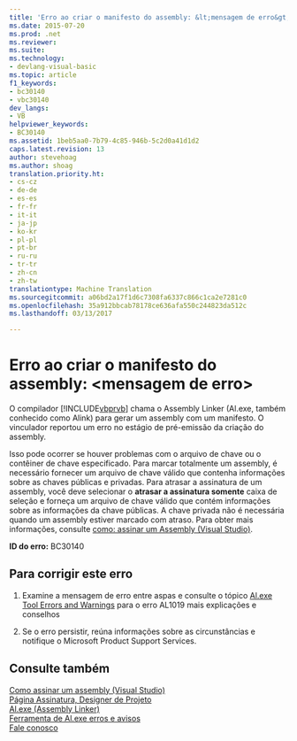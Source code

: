 ```yaml
---
title: 'Erro ao criar o manifesto do assembly: &lt;mensagem de erro&gt; | Documentos do Microsoft'
ms.date: 2015-07-20
ms.prod: .net
ms.reviewer: 
ms.suite: 
ms.technology:
- devlang-visual-basic
ms.topic: article
f1_keywords:
- bc30140
- vbc30140
dev_langs:
- VB
helpviewer_keywords:
- BC30140
ms.assetid: 1beb5aa0-7b79-4c85-946b-5c2d0a41d1d2
caps.latest.revision: 13
author: stevehoag
ms.author: shoag
translation.priority.ht:
- cs-cz
- de-de
- es-es
- fr-fr
- it-it
- ja-jp
- ko-kr
- pl-pl
- pt-br
- ru-ru
- tr-tr
- zh-cn
- zh-tw
translationtype: Machine Translation
ms.sourcegitcommit: a06bd2a17f1d6c7308fa6337c866c1ca2e7281c0
ms.openlocfilehash: 35a912bbcab78178ce636afa550c244823da512c
ms.lasthandoff: 03/13/2017

---
```

# <a name="error-creating-assembly-manifest-lterror-messagegt"></a>Erro ao criar o manifesto do assembly: &lt;mensagem de erro&gt;
O compilador [!INCLUDE[vbprvb](../../../csharp/programming-guide/concepts/linq/includes/vbprvb_md.md)] chama o Assembly Linker (Al.exe, também conhecido como Alink) para gerar um assembly com um manifesto. O vinculador reportou um erro no estágio de pré-emissão da criação do assembly.  
  
 Isso pode ocorrer se houver problemas com o arquivo de chave ou o contêiner de chave especificado. Para marcar totalmente um assembly, é necessário fornecer um arquivo de chave válido que contenha informações sobre as chaves públicas e privadas. Para atrasar a assinatura de um assembly, você deve selecionar o **atrasar a assinatura somente** caixa de seleção e forneça um arquivo de chave válido que contém informações sobre as informações da chave públicas. A chave privada não é necessária quando um assembly estiver marcado com atraso. Para obter mais informações, consulte [como: assinar um Assembly (Visual Studio)](http://msdn.microsoft.com/en-us/f468a7d3-234c-4353-924d-8e0ae5896564).  
  
 **ID do erro:** BC30140  
  
## <a name="to-correct-this-error"></a>Para corrigir este erro  
  
1.  Examine a mensagem de erro entre aspas e consulte o tópico [Al.exe Tool Errors and Warnings](http://msdn.microsoft.com/en-us/7f125d49-0a03-47a6-9ba9-d61a679a7d4b) para o erro AL1019 mais explicações e conselhos  
  
2.  Se o erro persistir, reúna informações sobre as circunstâncias e notifique o Microsoft Product Support Services.  
  
## <a name="see-also"></a>Consulte também  
 [Como assinar um assembly (Visual Studio)](http://msdn.microsoft.com/en-us/f468a7d3-234c-4353-924d-8e0ae5896564)   
 [Página Assinatura, Designer de Projeto](https://docs.microsoft.com/visualstudio/ide/reference/signing-page-project-designer)   
 [Al.exe (Assembly Linker)](https://msdn.microsoft.com/library/c405shex)   
 [Ferramenta de Al.exe erros e avisos](http://msdn.microsoft.com/en-us/7f125d49-0a03-47a6-9ba9-d61a679a7d4b)   
 [Fale conosco](https://docs.microsoft.com/visualstudio/ide/talk-to-us)

